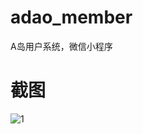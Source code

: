 # adao_member
A岛用户系统，微信小程序
# 截图 #
![1](https://github.com/Mfweb/adao_member/raw/master/screenshot/01.jpg) 